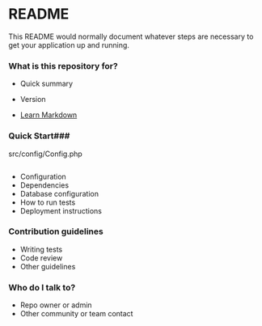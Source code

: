 # README #

This README would normally document whatever steps are necessary to get your application up and running.

### What is this repository for? ###

* Quick summary

* Version
* [Learn Markdown](https://bitbucket.org/tutorials/markdowndemo)

### Quick Start###

src/config/Config.php
```
```

* Configuration
* Dependencies
* Database configuration
* How to run tests
* Deployment instructions

### Contribution guidelines ###

* Writing tests
* Code review
* Other guidelines

### Who do I talk to? ###

* Repo owner or admin
* Other community or team contact